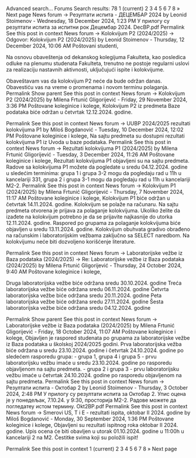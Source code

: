 Advanced search...
Forums
Search results: 78
1
(current)
2
3
4
5
6
7
8
»
Next page
News forum -> Резултати испита - ДЕЦЕМБАР 2024
by Leonid Stoimenov - Wednesday, 18 December 2024, 1:23 PM
У прилогу су резултати испита за испитни рок Децембар 2024.
DecBP.pdf
Permalink
See this post in context
News forum -> Kolokvijum P2 (2024/2025) -> Odgovor: Kolokvijum P2 (2024/2025)
by Leonid Stoimenov - Thursday, 12 December 2024, 10:06 AM
Poštovani studenti,

Na osnovu obaveštenja od dekanskog kolegijuma Fakulteta, kao posledica odluke na plenumu studenata Fakulteta, trenutno ne postoje regularni uslovi za realizaciju nastavnih aktivnosti, uključujući ispite i kolokvijume.

Obaveštavam vas da kolokvijum P2 neće da bude održan danas.
Obavestiću vas na vreme o promenama i novom terminu polaganja.
Permalink
Show parent
See this post in context
News forum -> Kolokvijum P2 (2024/2025)
by Milena Frtunić Gligorijević - Friday, 29 November 2024, 3:36 PM
Poštovane koleginice i kolege,
Kolokvijum P2 iz predmeta Baze podataka biće održan u četvrtak 12.12.2024. godine.


Permalink
See this post in context
News forum -> UUBP 2024/2025 rezultati kolokvijuma P1
by Miloš Bogdanović - Tuesday, 10 December 2024, 12:02 PM
Poštovane koleginice i kolege,
Na sajtu predmeta su dostupni rezultati kolokvijuma P1 iz Uvoda u baze podataka.
Permalink
See this post in context
News forum -> Rezultati kolokvijuma P1 (2024/2025)
by Milena Frtunić Gligorijević - Tuesday, 3 December 2024, 11:26 AM
Poštovane koleginice i kolege,
Rezultati kolokvijuma P1 objavljeni su na sajtu predmeta.
Radove sa kolokvijuma P1 možete da pogledate u sredu 04.12.2024. godine u sledećim terminima:
grupa 1 i grupa 3-2 mogu da pogledaju rad u 11h u kancelariji 331,
grupa 2 i grupa 3-1 mogu da pogledaju rad u 11h u kancelariji M2-2.
Permalink
See this post in context
News forum -> Kolokvijum P1 (2024/2025)
by Milena Frtunić Gligorijević - Thursday, 7 November 2024, 11:17 AM
Poštovane koleginice i kolege,
Kolokvijum P1 biće održan u četvrtak 14.11.2024. godine. Kolokvijum se polaže na računaru. Na sajtu predmeta otvorena je prijava za polaganje kolokvijuma. Ukoliko želite da izađete na kolokvijum potrebno je da se prijavite najkasnije do utorka 12.11.2024. godine.
Raspored po grupama za polaganje kolokvijuma biće objavljen u sredu 13.11.2024. godine.
Kolokvijum obuhvata gradivo obrađeno na računskim i laboratorijskim vežbama zaključno sa SELECT naredbom.
Na kolokvijumu neće biti dozvoljeno korišćenje literature. 

Permalink
See this post in context
News forum -> Laboratorijske vežbe iz Baza podataka (2024/2025) -> Re: Laboratorijske vežbe iz Baza podataka (2024/2025)
by Milena Frtunić Gligorijević - Thursday, 24 October 2024, 9:40 AM
Poštovane koleginice i kolege,

Druga laboratorijska vežbe biće održana sredu 30.10.2024. godine
Treća laboratorijska vežbe biće održana sredu 06.11.2024. godine
Četvrta laboratorijska vežbe biće održana sredu 20.11.2024. godine
Peta laboratorijska vežbe biće održana sredu 27.11.2024. godine
Šesta laboratorijska vežbe biće održana sredu 04.12.2024. godine

Permalink
Show parent
See this post in context
News forum -> Laboratorijske vežbe iz Baza podataka (2024/2025)
by Milena Frtunić Gligorijević - Friday, 18 October 2024, 11:07 AM
Poštovane koleginice i kolege,
Objavljen je raspored studenata po grupama za laboratorijske vežbe iz Baza podataka u školskoj 2024/2025 godini.
Prva laboratorijska vežba biće održana u sredu 23.10.2024. godine i četvrtak 24.10.2024. godine po sledećem rasporedu grupa:
    - grupa 1, grupa 4 i grupa 5 - prvu laboratorijsku vežbu imaće u sredu 23.10.2024. godine po rasporedu objavljenom na sajtu predmeta.
    - grupa 2 i grupa 3 - prvu laboratorijsku vežbu imaće u četvrtak 24.10.2024. godine po rasporedu objavljenom na sajtu predmeta.
Permalink
See this post in context
News forum -> Резултати испита - Октобар 2
by Leonid Stoimenov - Thursday, 3 October 2024, 2:48 PM
У прилогу су резултати испита за Октобар 2.
Упис оцена је у понедељак, 7.10.24. у 9:30, просторија М2-2.
Радове можете да погледатеу истом термину.
Okt2BP.pdf
Permalink
See this post in context
News forum -> Smerovi US, T i E - rezultati ispita, oktobar II 2024. godine
by Miloš Bogdanović - Monday, 30 September 2024, 1:36 PM
Poštovane koleginice i kolege,
Objavljeni su rezultati ispitnog roka oktobar II 2024. godine.
Upis ocena će biti obavljen u utorak 01.10.2024. godine u 11:00h u kancelariji 2 na M2.
Čestitke svima koji su položili ispit!

Permalink
See this post in context
1
(current)
2
3
4
5
6
7
8
»
Next page